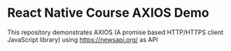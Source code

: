 # React Native Course AXIOS Demo
This repository demonstrates AXIOS (A promise based HTTP/HTTPS client JavaScript library) using https://newsapi.org/ as API
